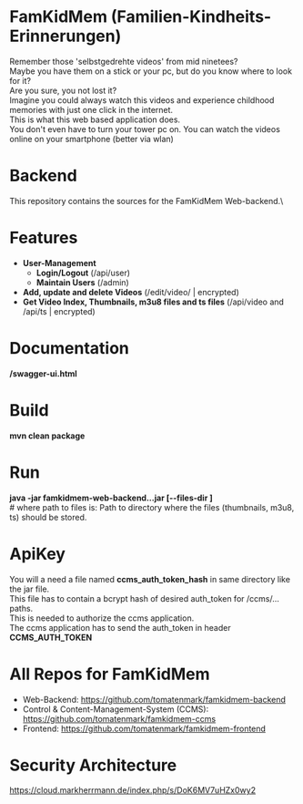 # FamKidMem (Familien-Kindheits-Erinnerungen)
Remember those 'selbstgedrehte videos' from mid ninetees?\
Maybe you have them on a stick or your pc, but do you know where to look for it?\
Are you sure, you not lost it?\
Imagine you could always watch this videos and experience childhood memories with just one click in the internet.\
This is what this web based application does.\
You don't even have to turn your tower pc on. You can watch the videos online on your smartphone (better via wlan)

# Backend
This repository contains the sources for the FamKidMem Web-backend.\


# Features
* **User-Management**
  * **Login/Logout**  (/api/user)
  * **Maintain Users** (/admin)
* **Add, update and delete Videos** (/edit/video/ | encrypted)
* **Get Video Index, Thumbnails, m3u8 files and ts files** (/api/video and /api/ts | encrypted)

# Documentation
**/swagger-ui.html**

# Build
**mvn clean package**

# Run
**java -jar famkidmem-web-backend...jar [--files-dir <path-to-files>]**\
\# where path to files is: Path to directory where the files (thumbnails, m3u8, ts) should be stored.

# ApiKey
You will a need a file named **ccms_auth_token_hash** in same directory like the jar file.\
This file has to contain a bcrypt hash of desired auth_token for /ccms/... paths.\
This is needed to authorize the ccms application.\
The ccms application has to send the auth_token in header **CCMS_AUTH_TOKEN**

# All Repos for FamKidMem
* Web-Backend: https://github.com/tomatenmark/famkidmem-backend
* Control & Content-Management-System (CCMS): https://github.com/tomatenmark/famkidmem-ccms
* Frontend: https://github.com/tomatenmark/famkidmem-frontend

# Security Architecture
https://cloud.markherrmann.de/index.php/s/DoK6MV7uHZx0wy2